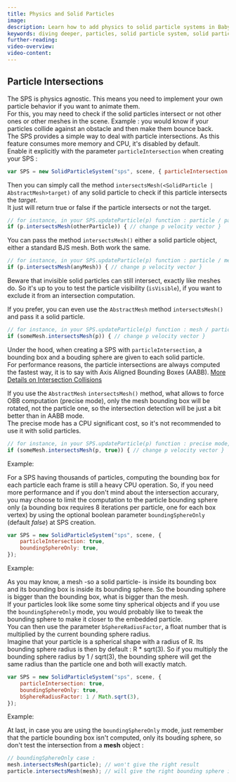 ```yaml
---
title: Physics and Solid Particles
image:
description: Learn how to add physics to solid particle systems in Babylon.js.
keywords: diving deeper, particles, solid particle system, solid particles, physics
further-reading:
video-overview:
video-content:
---
```


## Particle Intersections

The SPS is physics agnostic. This means you need to implement your own particle behavior if you want to animate them.  
For this, you may need to check if the solid particles intersect or not other ones or other meshes in the scene. Example : you would know if your particles collide against an obstacle and then make them bounce back.  
The SPS provides a simple way to deal with particle intersections. As this feature consumes more memory and CPU, it's disabled by default.  
Enable it explicitly with the parameter `particleIntersection` when creating your SPS :

```javascript
var SPS = new SolidParticleSystem("sps", scene, { particleIntersection: true });
```

Then you can simply call the method `intersectsMesh(<SolidParticle | AbstractMesh>target)` of any solid particle to check if this particle intersects the _target_.  
It just will return true or false if the particle intersects or not the target.

```javascript
// for instance, in your SPS.updateParticle(p) function : particle / particle
if (p.intersectsMesh(otherParticle)) { // change p velocity vector }
```

You can pass the method `intersectsMesh()` either a solid particle object, either a standard BJS mesh. Both work the same.

```javascript
// for instance, in your SPS.updateParticle(p) function : particle / mesh
if (p.intersectsMesh(anyMesh)) { // change p velocity vector }
```

Beware that invisible solid particles can still intersect, exactly like meshes do. So it's up to you to test the particle visibility (`isVisible`), if you want to exclude it from an intersection computation.

If you prefer, you can even use the `AbstractMesh` method `intersectsMesh()` and pass it a solid particle.

```javascript
// for instance, in your SPS.updateParticle(p) function : mesh / particle
if (someMesh.intersectsMesh(p)) { // change p velocity vector }
```

Under the hood, when creating a SPS with `particleIntersection`, a bounding box and a bouding sphere are given to each solid particle.  
For performance reasons, the particle intersections are always computed the fastest way, it is to say with Axis Aligned Bounding Boxes (AABB). [More Details on Intersection Collisions](/divingDeeper/mesh/interactions/mesh_intersect)

If you use the `AbstractMesh` `intersectsMesh()` method, what allows to force OBB computation (precise mode), only the mesh bounding box will be rotated, not the particle one, so the intersection detection will be just a bit better than in AABB mode.  
The precise mode has a CPU significant cost, so it's not recommended to use it with solid particles.

```javascript
// for instance, in your SPS.updateParticle(p) function : precise mode, mesh / particle
if (someMesh.intersectsMesh(p, true)) { // change p velocity vector }
```

Example: <Playground id="#10RCC9" title="Physics and Solid Particles Example 1" description="Simple example of adding physics to solid particles."/>

For a SPS having thousands of particles, computing the bounding box for each particle each frame is still a heavy CPU operation. So, if you need more performance and if you don't mind about the intersection accurary, you may choose to limit the computation to the particle bounding sphere only (a bounding box requires 8 iterations per particle, one for each box vertex) by using the optional boolean parameter `boundingSphereOnly` (default _false_) at SPS creation.

```javascript
var SPS = new SolidParticleSystem("sps", scene, {
    particleIntersection: true,
    boundingSphereOnly: true,
});
```

Example: <Playground id="#2BXZC#2" title="Physics and Solid Particles Example 2" description="Simple example of adding physics to solid particles."/>

As you may know, a mesh -so a solid particle- is inside its bounding box and its bounding box is inside its bounding sphere. So the bounding sphere is bigger than the bounding box, what is bigger than the mesh.  
If your particles look like some some tiny spherical objects and if you use the `boundingSphereOnly` mode, you would probably like to tweak the bounding sphere to make it closer to the embedded particle.  
You can then use the parameter `bSphereRadiusFactor`, a float number that is multiplied by the current bounding sphere radius.  
Imagine that your particle is a spherical shape with a radius of R. Its bounding sphere radius is then by default : R \* sqrt(3). So if you multiply the bounding sphere radius by 1 / sqrt(3), the bounding sphere will get the same radius than the particle one and both will exactly match.

```javascript
var SPS = new SolidParticleSystem("sps", scene, {
    particleIntersection: true,
    boundingSphereOnly: true,
    bSphereRadiusFactor: 1 / Math.sqrt(3),
});
```

Example: <Playground id="#29F0EG#2" title="Physics and Solid Particles Example 3" description="Simple example of adding physics to solid particles."/>

At last, in case you are using the `boundingSphereOnly` mode, just remember that the particle bounding box isn't computed, only its bouding sphere, so don't test the intersection from a **mesh** object :

```javascript
// boundingSphereOnly case :
mesh.intersectsMesh(particle); // won't give the right result
particle.intersectsMesh(mesh); // will give the right bounding sphere intersection
```
